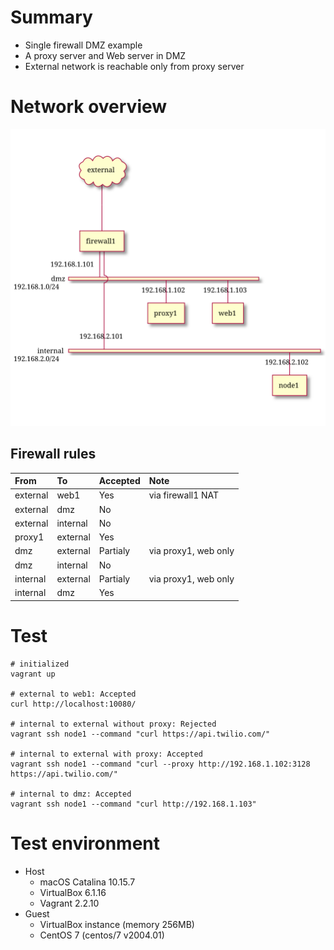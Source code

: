 # Summary

- Single firewall DMZ example
- A proxy server and Web server in DMZ
- External network is reachable only from proxy server

# Network overview

![Network diagram](./single-firewall-dmz.svg)

## Firewall rules

|From    |To      |Accepted|Note    |
|:-------|:-------|:-------|:-------|
|external|web1    |Yes     |via firewall1 NAT|
|external|dmz     |No      |        |
|external|internal|No      |        |
|proxy1  |external|Yes     |        |
|dmz     |external|Partialy|via proxy1, web only|
|dmz     |internal|No      |        |
|internal|external|Partialy|via proxy1, web only|
|internal|dmz     |Yes     |        |

# Test

```
# initialized
vagrant up

# external to web1: Accepted
curl http://localhost:10080/

# internal to external without proxy: Rejected
vagrant ssh node1 --command "curl https://api.twilio.com/"

# internal to external with proxy: Accepted
vagrant ssh node1 --command "curl --proxy http://192.168.1.102:3128 https://api.twilio.com/"

# internal to dmz: Accepted
vagrant ssh node1 --command "curl http://192.168.1.103"
```


# Test environment

- Host
  - macOS Catalina 10.15.7
  - VirtualBox 6.1.16
  - Vagrant 2.2.10
- Guest
  - VirtualBox instance (memory 256MB)
  - CentOS 7 (centos/7 v2004.01)
